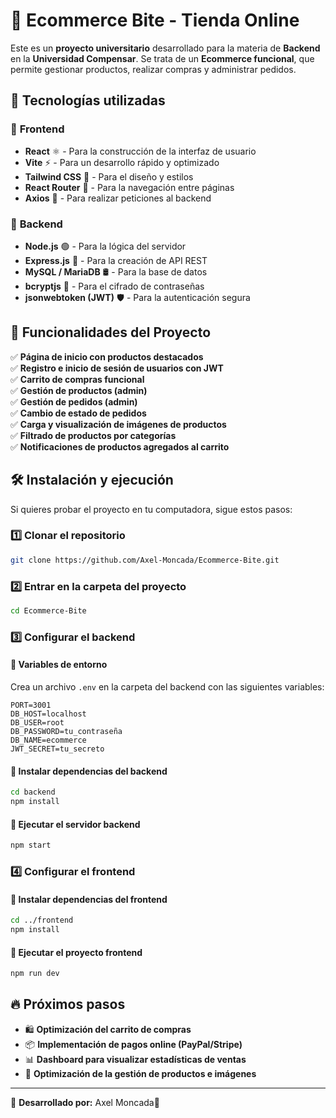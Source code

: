 # 🛒 Ecommerce **Bite** - Tienda Online

Este es un **proyecto universitario** desarrollado para la materia de **Backend** en la **Universidad Compensar**. Se trata de un **Ecommerce funcional**, que permite gestionar productos, realizar compras y administrar pedidos.

## 🚀 Tecnologías utilizadas

### 🔹 **Frontend**
- **React** ⚛️ - Para la construcción de la interfaz de usuario  
- **Vite** ⚡ - Para un desarrollo rápido y optimizado  
- **Tailwind CSS** 🎨 - Para el diseño y estilos  
- **React Router** 🔀 - Para la navegación entre páginas  
- **Axios** 🔄 - Para realizar peticiones al backend  

### 🔹 **Backend**
- **Node.js** 🟢 - Para la lógica del servidor  
- **Express.js** 🚀 - Para la creación de API REST  
- **MySQL / MariaDB** 🛢️ - Para la base de datos  
- **bcryptjs** 🔑 - Para el cifrado de contraseñas  
- **jsonwebtoken (JWT)** 🛡️ - Para la autenticación segura  

## 📌 Funcionalidades del Proyecto

✅ **Página de inicio con productos destacados**  
✅ **Registro e inicio de sesión de usuarios con JWT**  
✅ **Carrito de compras funcional**  
✅ **Gestión de productos (admin)**  
✅ **Gestión de pedidos (admin)**  
✅ **Cambio de estado de pedidos**  
✅ **Carga y visualización de imágenes de productos**  
✅ **Filtrado de productos por categorías**  
✅ **Notificaciones de productos agregados al carrito**  

## 🛠 Instalación y ejecución

Si quieres probar el proyecto en tu computadora, sigue estos pasos:

### **1️⃣ Clonar el repositorio**
```bash
git clone https://github.com/Axel-Moncada/Ecommerce-Bite.git
```

### **2️⃣ Entrar en la carpeta del proyecto**
```bash
cd Ecommerce-Bite
```

### **3️⃣ Configurar el backend**
#### 📌 Variables de entorno
Crea un archivo `.env` en la carpeta del backend con las siguientes variables:
```env
PORT=3001
DB_HOST=localhost
DB_USER=root
DB_PASSWORD=tu_contraseña
DB_NAME=ecommerce
JWT_SECRET=tu_secreto
```

#### 📌 Instalar dependencias del backend
```bash
cd backend
npm install
```

#### 📌 Ejecutar el servidor backend
```bash
npm start
```

### **4️⃣ Configurar el frontend**
#### 📌 Instalar dependencias del frontend
```bash
cd ../frontend
npm install
```

#### 📌 Ejecutar el proyecto frontend
```bash
npm run dev
```

## 🔥 Próximos pasos

- 🛍️ **Optimización del carrito de compras**  
- 📦 **Implementación de pagos online (PayPal/Stripe)**  
- 📊 **Dashboard para visualizar estadísticas de ventas**  
- 🔄 **Optimización de la gestión de productos e imágenes**  

---

📌 **Desarrollado por:** Axel Moncada🚀

